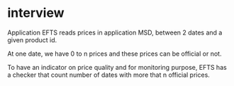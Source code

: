 # interview

Application EFTS reads prices in application MSD, between 2 dates and a given product id.

At one date, we have 0 to n prices and these prices can be official or not.

To have an indicator on price quality and for monitoring purpose, EFTS has a checker that count number of dates with more that n official prices.